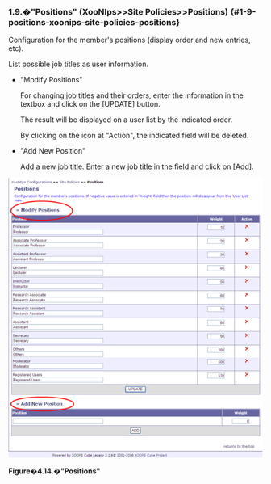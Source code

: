 ### 1.9.�&quot;Positions&quot; (XooNIps&gt;&gt;Site Policies&gt;&gt;Positions) {#1-9-positions-xoonips-site-policies-positions}

Configuration for the member&#039;s positions (display order and new entries, etc).

List possible job titles as user information.

*   &quot;Modify Positions&quot;

    For changing job titles and their orders, enter the information in the textbox and click on the [UPDATE] button.

    The result will be displayed on a user list by the indicated order.

    By clicking on the icon at &quot;Action&quot;, the indicated field will be deleted.

*   &quot;Add New Position&quot;

    Add a new job title. Enter a new job title in the field and click on [Add].

!["Positions"](../../assets/xoonips-policy14.png)

**Figure�4.14.�&quot;Positions&quot;**